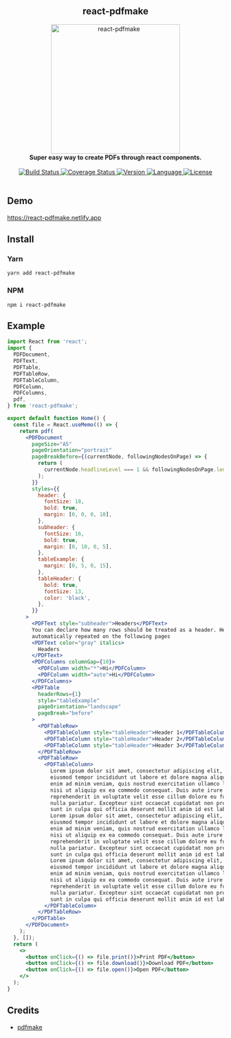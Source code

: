 <div align="center">
  <h2>react-pdfmake</h2>
  <img alt="react-pdfmake" src="https://raw.githubusercontent.com/bkniffler/react-pdfmake/master/assets/preview.png" height="300px" />
  <br />
  <strong>Super easy way to create PDFs through react components.</strong>
  <br />
  <br />
  <a href="https://travis-ci.org/bkniffler/react-pdfmake">
    <img src="https://img.shields.io/travis/bkniffler/react-pdfmake.svg?style=flat-square" alt="Build Status">
  </a>
  <a href="https://codecov.io/github/bkniffler/react-pdfmake">
    <img src="https://img.shields.io/codecov/c/github/bkniffler/react-pdfmake.svg?style=flat-square" alt="Coverage Status">
  </a>
  <a href="https://github.com/bkniffler/react-pdfmake">
    <img src="http://img.shields.io/npm/v/react-pdfmake.svg?style=flat-square" alt="Version">
  </a>
  <a href="https://github.com/bkniffler/react-pdfmake">
    <img src="https://img.shields.io/badge/language-typescript-blue.svg?style=flat-square" alt="Language">
  </a>
  <a href="https://github.com/bkniffler/react-pdfmake/master/LICENSE">
    <img src="https://img.shields.io/github/license/bkniffler/react-pdfmake.svg?style=flat-square" alt="License">
  </a>
  <br />
  <br />
</div>

## Demo

https://react-pdfmake.netlify.app

## Install

<a name="yarn"/>

### Yarn

```
yarn add react-pdfmake
```

<a name="npm"/>

### NPM

```
npm i react-pdfmake
```

## Example

```jsx
import React from 'react';
import {
  PDFDocument,
  PDFText,
  PDFTable,
  PDFTableRow,
  PDFTableColumn,
  PDFColumn,
  PDFColumns,
  pdf,
} from 'react-pdfmake';

export default function Home() {
  const file = React.useMemo(() => {
    return pdf(
      <PDFDocument
        pageSize="A5"
        pageOrientation="portrait"
        pageBreakBefore={(currentNode, followingNodesOnPage) => {
          return (
            currentNode.headlineLevel === 1 && followingNodesOnPage.length === 0
          );
        }}
        styles={{
          header: {
            fontSize: 18,
            bold: true,
            margin: [0, 0, 0, 10],
          },
          subheader: {
            fontSize: 16,
            bold: true,
            margin: [0, 10, 0, 5],
          },
          tableExample: {
            margin: [0, 5, 0, 15],
          },
          tableHeader: {
            bold: true,
            fontSize: 13,
            color: 'black',
          },
        }}
      >
        <PDFText style="subheader">Headers</PDFText>
        You can declare how many rows should be treated as a header. Headers are
        automatically repeated on the following pages
        <PDFText color="gray" italics>
          Headers
        </PDFText>
        <PDFColumns columnGap={10}>
          <PDFColumn width="*">Hi</PDFColumn>
          <PDFColumn width="auto">Hi</PDFColumn>
        </PDFColumns>
        <PDFTable
          headerRows={1}
          style="tableExample"
          pageOrientation="landscape"
          pageBreak="before"
        >
          <PDFTableRow>
            <PDFTableColumn style="tableHeader">Header 1</PDFTableColumn>
            <PDFTableColumn style="tableHeader">Header 2</PDFTableColumn>
            <PDFTableColumn style="tableHeader">Header 3</PDFTableColumn>
          </PDFTableRow>
          <PDFTableRow>
            <PDFTableColumn>
              Lorem ipsum dolor sit amet, consectetur adipiscing elit, sed do
              eiusmod tempor incididunt ut labore et dolore magna aliqua. Ut
              enim ad minim veniam, quis nostrud exercitation ullamco laboris
              nisi ut aliquip ex ea commodo consequat. Duis aute irure dolor in
              reprehenderit in voluptate velit esse cillum dolore eu fugiat
              nulla pariatur. Excepteur sint occaecat cupidatat non proident,
              sunt in culpa qui officia deserunt mollit anim id est laborum.
              Lorem ipsum dolor sit amet, consectetur adipiscing elit, sed do
              eiusmod tempor incididunt ut labore et dolore magna aliqua. Ut
              enim ad minim veniam, quis nostrud exercitation ullamco laboris
              nisi ut aliquip ex ea commodo consequat. Duis aute irure dolor in
              reprehenderit in voluptate velit esse cillum dolore eu fugiat
              nulla pariatur. Excepteur sint occaecat cupidatat non proident,
              sunt in culpa qui officia deserunt mollit anim id est laborum.
              Lorem ipsum dolor sit amet, consectetur adipiscing elit, sed do
              eiusmod tempor incididunt ut labore et dolore magna aliqua. Ut
              enim ad minim veniam, quis nostrud exercitation ullamco laboris
              nisi ut aliquip ex ea commodo consequat. Duis aute irure dolor in
              reprehenderit in voluptate velit esse cillum dolore eu fugiat
              nulla pariatur. Excepteur sint occaecat cupidatat non proident,
              sunt in culpa qui officia deserunt mollit anim id est laborum
            </PDFTableColumn>
          </PDFTableRow>
        </PDFTable>
      </PDFDocument>
    );
  }, []);
  return (
    <>
      <button onClick={() => file.print()}>Print PDF</button>
      <button onClick={() => file.download()}>Download PDF</button>
      <button onClick={() => file.open()}>Open PDF</button>
    </>
  );
}
```

## Credits

- [pdfmake](https://github.com/bpampuch/pdfmake)
